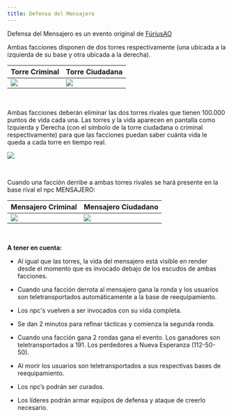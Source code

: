 ```yaml
---
title: Defensa del Mensajero
---
```


Defensa del Mensajero es un evento original de [FúriusAO](https://www.furiusao.com.ar)

Ambas facciones disponen de dos torres respectivamente (una ubicada a la izquierda de su base y otra ubicada a la derecha).

| **Torre Criminal** | **Torre Ciudadana** |
| ---- | ---- |
| ![](images/emensajero/torrecrimi.png) | ![](images/emensajero/torreciuda.png) |

<br />

Ambas facciones deberán eliminar las dos torres rivales que tienen 100.000 puntos de vida cada una. Las torres y la vida aparecen en pantalla como Izquierda y Derecha (con el símbolo de la torre ciudadana o criminal respectivamente) para que las facciones puedan saber cuánta vida le queda a cada torre en tiempo real.

![](images/emensajero/intertorres.png)

<br />

Cuando una facción derribe a ambas torres rivales se hará presente en la base rival el npc MENSAJERO:

| **Mensajero Criminal** | **Mensajero Ciudadano** |
| ---- | ---- |
| ![](images/emensajero/mensajerocrimi.png) | ![](images/emensajero/mensajerociuda.png) |

<br />

**A tener en cuenta:**

- Al igual que las torres, la vida del mensajero está visible en render desde el momento que es invocado debajo de los escudos de ambas facciones.

- Cuando una facción derrota al mensajero gana la ronda y los usuarios son teletransportados automáticamente a la base de reequipamiento.

- Los npc's vuelven a ser invocados con su vida completa.

- Se dan 2 minutos para refinar tácticas y comienza la segunda ronda.

- Cuando una facción gana 2 rondas gana el evento. Los ganadores son teletransportados a 191. Los perdedores a Nueva Esperanza (112-50-50).

- Al morir los usuarios son teletransportados a sus respectivas bases de reequipamiento.

- Los npc’s podrán ser curados.

- Los líderes podrán armar equipos de defensa y ataque de creerlo necesario.

